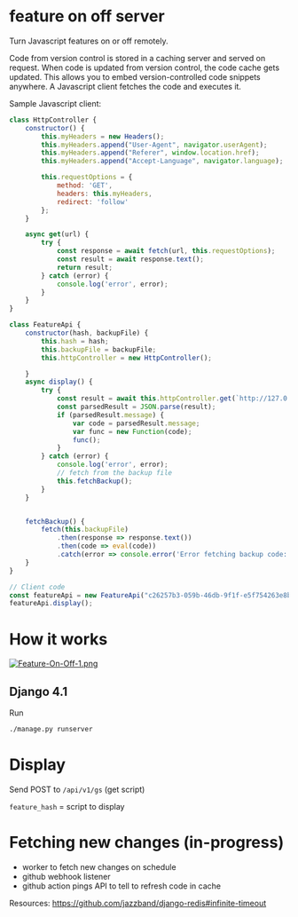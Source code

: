# feature on off server

Turn Javascript features on or off remotely. 

Code from version control is stored in a caching server and served on request. When code is updated from version control, the code cache gets updated. This allows you to embed version-controlled code snippets anywhere.
A Javascript client fetches the code and executes it.

Sample Javascript client:
```javascript
class HttpController {
    constructor() {
        this.myHeaders = new Headers();
        this.myHeaders.append("User-Agent", navigator.userAgent);
        this.myHeaders.append("Referer", window.location.href);
        this.myHeaders.append("Accept-Language", navigator.language);

        this.requestOptions = {
            method: 'GET',
            headers: this.myHeaders,
            redirect: 'follow'
        };
    }

    async get(url) {
        try {
            const response = await fetch(url, this.requestOptions);
            const result = await response.text();
            return result;
        } catch (error) {
            console.log('error', error);
        }
    }
}

class FeatureApi {
    constructor(hash, backupFile) {
        this.hash = hash;
        this.backupFile = backupFile;
        this.httpController = new HttpController();

    }
    async display() {
        try {
            const result = await this.httpController.get(`http://127.0.0.1:8000/api/v1/gs?feature_hash=${this.hash}`);
            const parsedResult = JSON.parse(result);
            if (parsedResult.message) {
                var code = parsedResult.message;
                var func = new Function(code);
                func();
            }
        } catch (error) {
            console.log('error', error);
            // fetch from the backup file
            this.fetchBackup();
        }
    }


    fetchBackup() {
        fetch(this.backupFile)
            .then(response => response.text())
            .then(code => eval(code))
            .catch(error => console.error('Error fetching backup code: ', error));
    }
}

// Client code
const featureApi = new FeatureApi("c26257b3-059b-46db-9f1f-e5f754263e8b", "http://website.cdn.com/myfile.js");
featureApi.display();
```


# How it works
[![Feature-On-Off-1.png](https://i.postimg.cc/hvMNdwXb/Feature-On-Off-1.png)](https://postimg.cc/MfMsk9bv)

## Django 4.1

Run
```bash
./manage.py runserver
```

# Display
Send POST to `/api/v1/gs` (get script)

`feature_hash` = script to display


# Fetching new changes (in-progress)

* worker to fetch new changes on schedule
* github webhook listener
* github action pings API to tell to refresh code in cache




Resources:
  https://github.com/jazzband/django-redis#infinite-timeout